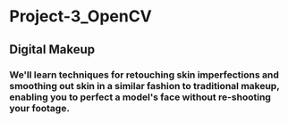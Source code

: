 # Project-3_OpenCV

## Digital Makeup

### We'll learn techniques for retouching skin imperfections and smoothing out skin in a similar fashion to traditional makeup, enabling you to perfect a model's face without re-shooting your footage.
